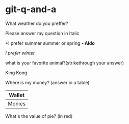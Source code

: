 # git-q-and-a

What weather do you preffer? 

Please answer my question in Italic

*I prefer summer summer or spring **- Aldo**

_I prefer winter_

what is your favorite animal?(strikethrough your answer)


~~King Kong~~

Where is my money? (answer in a table)

| Wallet      |
| ------------- |
| Monies    |

What's the value of pie? (in red)


